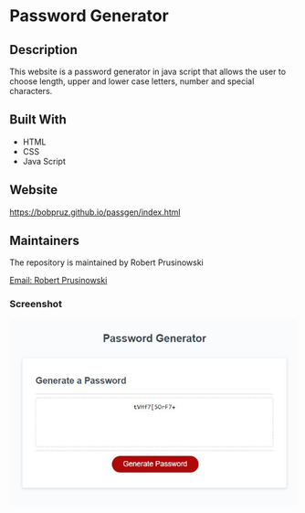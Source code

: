 # Password Generator

## Description
This website is a password generator in java script that allows the user to choose length, upper and lower  case letters, number and special characters.

## Built With
* HTML
* CSS
* Java Script

## Website
https://bobpruz.github.io/passgen/index.html

## Maintainers

The repository is maintained by Robert Prusinowski

<a href="mailto:bobpruz@gmail.com">Email: Robert Prusinowski</a>

### Screenshot 

![Screenshot](passgen.jpg)